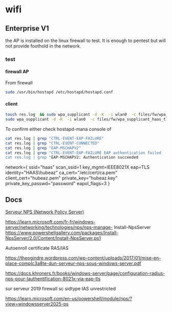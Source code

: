 
# wifi 

## Enterprise V1

the AP is installed on the linux firewall to test. It is enough to pentest but will not provide foothold in the network.

### test
#### firewall AP
From firewall
```bash
sudo /usr/bin/hostapd /etc/hostapd/hostapd.conf
```

#### client

```bash
touch res.log  && sudo wpa_supplicant -d -K  -i wlan0  -c files/fw/wpa_supplicant_haas.conf -f res.log
sudo wpa_supplicant -d -K  -i wlan0  -c files/fw/wpa_supplicant_haas_tls.conf -f res.log

```

To confirm either check hostapd-mana console of
```bash
cat res.log | grep "CTRL-EVENT-EAP-FAILURE"
cat res.log | grep "CTRL-EVENT-CONNECTED"
cat res.log | grep "EAP-MSCHAPV2"
cat res.log | grep "CTRL-EVENT-EAP-FAILURE EAP authentication failed
cat res.log | grep "EAP-MSCHAPV2: Authentication succeeded 
```


network={
  ssid="haas"
  scan_ssid=1
	key_mgmt=IEEE8021X
	eap=TLS
	identity="HAAS\hubeaz"
	ca_cert="/etc/cert/ca.pem"
	client_cert="hubeaz.pem"
	private_key="hubeaz.key"
	private_key_passwd="password"
	eapol_flags=3
}


## Docs
[Serveur NPS (Network Policy Server)](https://learn.microsoft.com/fr-fr/windows-server/networking/technologies/nps/nps-top)

https://learn.microsoft.com/fr-fr/windows-server/networking/technologies/nps/nps-manage-
Install-NpsServer https://www.powershellgallery.com/packages/Install-NpsServer/2.0/Content/Install-NpsServer.ps1

Autoenroll certificate RAS/IAS

https://theogindre.wordpress.com/wp-content/uploads/2017/01/mise-en-place-complc3a8te-dun-serveur-nps-sous-windows-server.pdf

https://docs.khroners.fr/books/windows-server/page/configuration-radius-nps-pour-lauthentification-8021x-via-eap-tls

sur serveur 2019 firewall sc sidtype IAS unrestricted

https://learn.microsoft.com/en-us/powershell/module/nps/?view=windowsserver2025-ps

